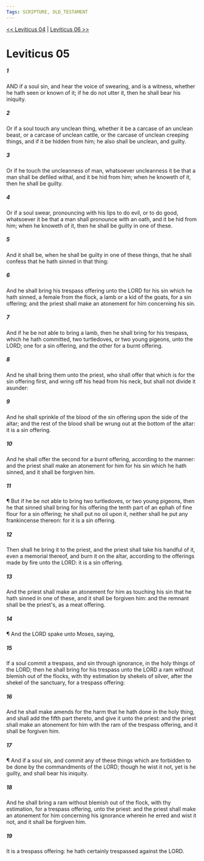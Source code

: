 ```yaml
---
Tags: SCRIPTURE, OLD_TESTAMENT
---
```


[<< Leviticus 04](OLD_TESTAMENT/03_Leviticus/Leviticus_04.md) | [Leviticus 06 >>](OLD_TESTAMENT/03_Leviticus/Leviticus_06.md)

# Leviticus 05

##### 1
 AND if a soul sin, and hear the voice of swearing, and is a witness, whether he hath seen or known of it; if he do not utter it, then he shall bear his iniquity.
##### 2
 Or if a soul touch any unclean thing, whether it be a carcase of an unclean beast, or a carcase of unclean cattle, or the carcase of unclean creeping things, and if it be hidden from him; he also shall be unclean, and guilty.
##### 3
 Or if he touch the uncleanness of man, whatsoever uncleanness it be that a man shall be defiled withal, and it be hid from him; when he knoweth of it, then he shall be guilty.
##### 4
 Or if a soul swear, pronouncing with his lips to do evil, or to do good, whatsoever it be that a man shall pronounce with an oath, and it be hid from him; when he knoweth of it, then he shall be guilty in one of these.
##### 5
 And it shall be, when he shall be guilty in one of these things, that he shall confess that he hath sinned in that thing:
##### 6
 And he shall bring his trespass offering unto the LORD for his sin which he hath sinned, a female from the flock, a lamb or a kid of the goats, for a sin offering; and the priest shall make an atonement for him concerning his sin.
##### 7
 And if he be not able to bring a lamb, then he shall bring for his trespass, which he hath committed, two turtledoves, or two young pigeons, unto the LORD; one for a sin offering, and the other for a burnt offering.
##### 8
 And he shall bring them unto the priest, who shall offer that which is for the sin offering first, and wring off his head from his neck, but shall not divide it asunder:
##### 9
 And he shall sprinkle of the blood of the sin offering upon the side of the altar; and the rest of the blood shall be wrung out at the bottom of the altar: it is a sin offering.
##### 10
 And he shall offer the second for a burnt offering, according to the manner: and the priest shall make an atonement for him for his sin which he hath sinned, and it shall be forgiven him.
##### 11
 ¶ But if he be not able to bring two turtledoves, or two young pigeons, then he that sinned shall bring for his offering the tenth part of an ephah of fine flour for a sin offering; he shall put no oil upon it, neither shall he put any frankincense thereon: for it is a sin offering.
##### 12
 Then shall he bring it to the priest, and the priest shall take his handful of it, even a memorial thereof, and burn it on the altar, according to the offerings made by fire unto the LORD: it is a sin offering.
##### 13
 And the priest shall make an atonement for him as touching his sin that he hath sinned in one of these, and it shall be forgiven him: and the remnant shall be the priest's, as a meat offering.
##### 14
 ¶ And the LORD spake unto Moses, saying,
##### 15
 If a soul commit a trespass, and sin through ignorance, in the holy things of the LORD; then he shall bring for his trespass unto the LORD a ram without blemish out of the flocks, with thy estimation by shekels of silver, after the shekel of the sanctuary, for a trespass offering:
##### 16
 And he shall make amends for the harm that he hath done in the holy thing, and shall add the fifth part thereto, and give it unto the priest: and the priest shall make an atonement for him with the ram of the trespass offering, and it shall be forgiven him.
##### 17
 ¶ And if a soul sin, and commit any of these things which are forbidden to be done by the commandments of the LORD; though he wist it not, yet is he guilty, and shall bear his iniquity.
##### 18
 And he shall bring a ram without blemish out of the flock, with thy estimation, for a trespass offering, unto the priest: and the priest shall make an atonement for him concerning his ignorance wherein he erred and wist it not, and it shall be forgiven him.
##### 19
 It is a trespass offering: he hath certainly trespassed against the LORD.
